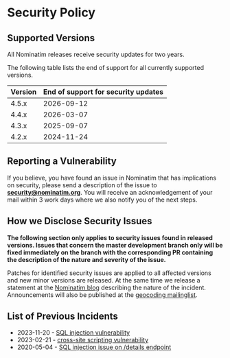 # Security Policy

## Supported Versions

All Nominatim releases receive security updates for two years.

The following table lists the end of support for all currently supported
versions.

| Version | End of support for security updates |
| ------- | ----------------------------------- |
| 4.5.x   | 2026-09-12                          |
| 4.4.x   | 2026-03-07                          |
| 4.3.x   | 2025-09-07                          |
| 4.2.x   | 2024-11-24                          |

## Reporting a Vulnerability

If you believe, you have found an issue in Nominatim that has implications on
security, please send a description of the issue to **<security@nominatim.org>**.
You will receive an acknowledgement of your mail within 3 work days where we
also notify you of the next steps.

## How we Disclose Security Issues

**The following section only applies to security issues found in released
versions. Issues that concern the master development branch only will be
fixed immediately on the branch with the corresponding PR containing the
description of the nature and severity of the issue.**

Patches for identified security issues are applied to all affected versions and
new minor versions are released. At the same time we release a statement at
the [Nominatim blog](https://nominatim.org/blog/) describing the nature of the
incident. Announcements will also be published at the
[geocoding mailinglist](https://lists.openstreetmap.org/listinfo/geocoding).

## List of Previous Incidents

* 2023-11-20 - [SQL injection vulnerability](https://nominatim.org/2023/11/20/release-432.html)
* 2023-02-21 - [cross-site scripting vulnerability](https://nominatim.org/2023/02/21/release-421.html)
* 2020-05-04 - [SQL injection issue on /details endpoint](https://lists.openstreetmap.org/pipermail/geocoding/2020-May/002012.html)
